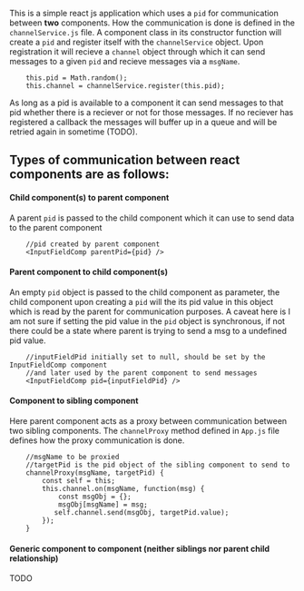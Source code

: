 This is a simple react js application which uses a `pid` for communication between **two** components. How the communication is done is defined in the `channelService.js` file. A component class in its constructor function will create a `pid` and register itself with the `channelService` object. Upon registration it will recieve a `channel` object through which it can send messages to a given `pid` and recieve messages via a `msgName`. 

```
    this.pid = Math.random();
    this.channel = channelService.register(this.pid);
```

As long as a pid is available to a component it can send messages to that pid whether there is a reciever or not for those messages. If no reciever has registered a callback the messages will buffer up in a queue and will be retried again in sometime (TODO).

## Types of communication between react components are as follows:

#### Child component(s) to parent component
A parent `pid` is passed to the child component which it can use to send data to the parent component

```
    //pid created by parent component
    <InputFieldComp parentPid={pid} />
```

#### Parent component to child component(s)
An empty `pid` object is passed to the child component as parameter, the child component upon creating a `pid` will the its pid value in this object which is read by the parent for communication purposes. A caveat here is I am not sure if setting the pid value in the `pid` object is synchronous, if not there could be a state where parent is trying to send a msg to a undefined pid value.

```
    //inputFieldPid initially set to null, should be set by the InputFieldComp component
    //and later used by the parent component to send messages
    <InputFieldComp pid={inputFieldPid} />
```

#### Component to sibling component
Here parent component acts as a proxy between communication between two sibling components. The `channelProxy` method defined in `App.js` file defines how the proxy communication is done.

```
    //msgName to be proxied
    //targetPid is the pid object of the sibling component to send to
    channelProxy(msgName, targetPid) {
        const self = this;
        this.channel.on(msgName, function(msg) {
            const msgObj = {};
            msgObj[msgName] = msg;
           self.channel.send(msgObj, targetPid.value); 
        });
    }

```

#### Generic component to component (neither siblings nor parent child relationship)
TODO
